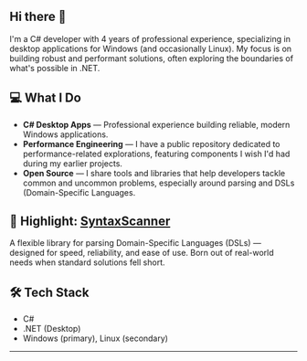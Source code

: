 ## Hi there 👋

I'm a C# developer with 4 years of professional experience, specializing in desktop applications for Windows (and occasionally Linux). My focus is on building robust and performant solutions, often exploring the boundaries of what's possible in .NET.

## 💻 What I Do

- **C# Desktop Apps** — Professional experience building reliable, modern Windows applications.
- **Performance Engineering** — I have a public repository dedicated to performance-related explorations, featuring components I wish I'd had during my earlier projects.
- **Open Source** — I share tools and libraries that help developers tackle common and uncommon problems, especially around parsing and DSLs (Domain-Specific Languages.

## 🚀 Highlight: [SyntaxScanner](https://github.com/guffab/Sandbox?tab=readme-ov-file#syntaxscanner)
A flexible library for parsing Domain-Specific Languages (DSLs) — designed for speed, reliability, and ease of use. Born out of real-world needs when standard solutions fell short.

## 🛠️ Tech Stack

- C#
- .NET (Desktop)
- Windows (primary), Linux (secondary)

---

<!--
Minimal, professional, and focused on what matters most: building great software.
-->
